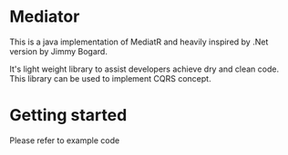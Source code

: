 # Mediator

This is a java implementation of MediatR and heavily inspired by .Net version by Jimmy Bogard.

It's light weight library to assist developers achieve dry and clean code. This library can be used to implement CQRS concept.


# Getting started 

Please refer to example code
